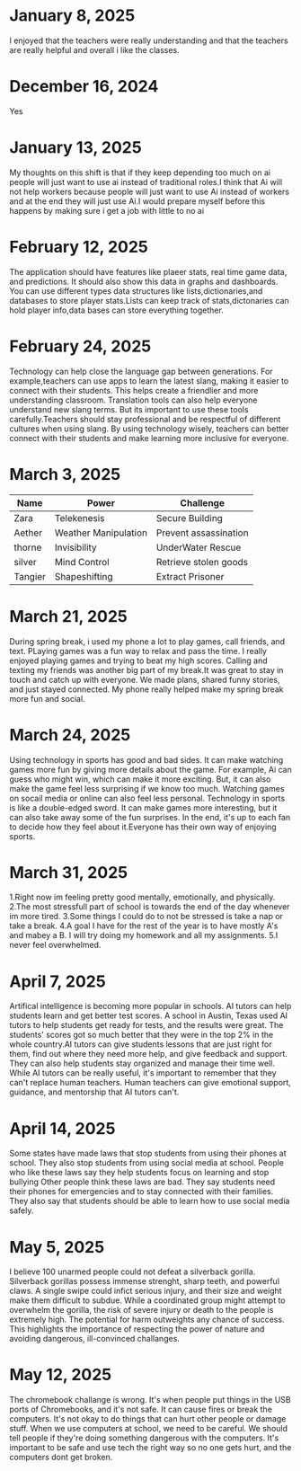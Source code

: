 # January 8, 2025
I enjoyed that the teachers were really understanding and that the teachers are really helpful and overall i like the classes.
# December 16, 2024
Yes
# January 13, 2025
My thoughts on this shift is that if they keep depending too much on ai people will just want to use ai instead of traditional roles.I think that Ai will not help workers because people will just want to use Ai instead of workers and at the end they will just use Ai.I would prepare myself before this happens by making sure i get a job with little to no ai
# February 12, 2025 
The application should have features like plaeer stats, real time game data, and predictions. It should also show this data in graphs and dashboards.
You can use different types data structures like lists,dictionaries,and databases to store player stats.Lists can keep track of stats,dictonaries can hold player info,data bases can store everything together.
# February 24, 2025
Technology can help close the language gap between generations. For example,teachers can use apps to learn the latest slang, making it easier to connect with their students. This helps create a friendlier and more understanding classroom. Translation tools can also help everyone understand new slang terms.
But its important to use these tools carefully.Teachers should stay professional and be respectful of different cultures when using slang. By using technology wisely, teachers can better connect with their students and make learning more inclusive for everyone.
# March 3, 2025
|Name|Power|Challenge|
|----|-----|---------|
|Zara|Telekenesis|Secure Building|
|Aether|Weather Manipulation|Prevent assassination|
|thorne|Invisibility|UnderWater Rescue|
|silver|Mind Control|Retrieve stolen goods|
|Tangier|Shapeshifting|Extract Prisoner|
# March 21, 2025
During spring break, i used my phone a lot to play games, call friends, and text. PLaying games was a fun way to relax and pass the time. I really enjoyed playing games and trying to beat my high scores.
Calling and texting my friends was another big part of my break.It was great to stay in touch and catch up with everyone. We made plans, shared funny stories, and just stayed connected. My phone really helped make my spring break more fun and social.
# March 24, 2025
Using technology in sports has good and bad sides. It can make watching games more fun by giving more details about the game. For example, Ai can guess who might win, which can make it more exciting. But, it can also make the game feel less surprising if we know too much. Watching games on socail media or online can also feel less personal.
Technology in sports is like a double-edged sword. It can make games more interesting, but it can also take away some of the fun surprises. In the end, it's up to each fan to decide how they feel about it.Everyone has their own way of enjoying sports.
# March 31, 2025
1.Right now im feeling pretty good mentally, emotionally, and physically.
2.The most stressfull part of school is towards the end of the day whenever im more tired.
3.Some things I could do to not be stressed is take a nap or take a break.
4.A goal I have for the rest of the year is to have mostly A's and mabey a B. I will try doing my homework and all my assignments.
5.I never feel overwhelmed.
# April 7, 2025
Artifical intelligence is becoming more popular in schools. AI tutors can help students learn and get better test scores. A school in Austin, Texas used AI tutors to help students get ready for tests, and the results were great. The students' scores got so much better that they were in the top 2% in the whole country.AI tutors can give students lessons that are just right for them, find out where they need more help, and give feedback and support. They can also help students stay organized and manage their time well. While AI tutors can be really useful, it's important to remember that they can't replace human teachers. Human teachers can give emotional support, guidance, and mentorship that AI tutors can't.
# April 14, 2025
Some states have made laws that stop students from using their phones at school. They also stop students from using social media at school. People who like these laws say they help students focus on learning and stop bullying
Other people think these laws are bad. They say students need their phones for emergencies and to stay connected with their families. They also say that students should be able to learn how to use social media safely.
# May 5, 2025
I believe 100 unarmed people could not defeat a silverback gorilla. Silverback gorillas possess immense strenght, sharp teeth, and powerful claws. A single swipe could infict serious injury, and their size and weight make them difficult to subdue. While a coordinated group might attempt to overwhelm the gorilla, the risk of severe injury or death to the people is extremely high. The potential for harm outweights any chance of success. This highlights the importance of respecting the power of nature and avoiding dangerous, ill-convinced challanges.
# May 12, 2025
The chromebook challange is wrong. It's when people put things in the USB ports of Chromebooks, and it's not safe. It can cause fires or break the computers. It's not okay to do things that can hurt other people or damage stuff. When we use computers at school, we need to be careful. We should tell people if they're doing something dangerous with the computers. It's important to be safe and use tech the right way so no one gets hurt, and the computers dont get broken.

